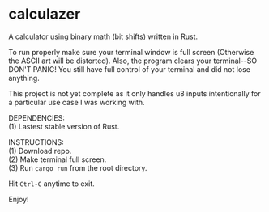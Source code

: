 # calculazer
A calculator using binary math (bit shifts) written in Rust.

To run properly make sure your terminal window is full screen 
(Otherwise the ASCII art will be distorted). Also, the program 
clears your terminal--SO DON'T PANIC! You still have full 
control of your terminal and did not lose anything.

This project is not yet complete as it only handles u8 inputs 
intentionally for a particular use case I was working with.

DEPENDENCIES:</br>
(1) Lastest stable version of Rust. </br>

INSTRUCTIONS:</br>
(1) Download repo.</br> 
(2) Make terminal full screen.</br>
(3) Run `cargo run` from the root directory.</br>

Hit `Ctrl-C` anytime to exit.

Enjoy!
